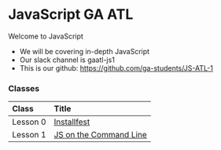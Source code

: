 # JavaScript GA ATL

Welcome to JavaScript

  - We will be covering in-depth JavaScript
  - Our slack channel is gaatl-js1
  - This is our github: https://github.com/ga-students/JS-ATL-1

### Classes

| Class | Title |
| :--- | :--- | 
| Lesson 0 | [Installfest](./classes/00-installfest/readme.md)
| Lesson 1 | [JS on the Command Line](./classes/01-command-line-JS/readme.md)


